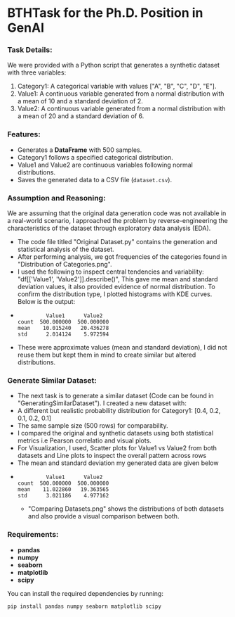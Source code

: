 # BTHTask for the Ph.D. Position in GenAI

### Task Details:
We were provided with a Python script that generates a synthetic dataset with three variables:
1. Category1: A categorical variable with values ["A", "B", "C", "D", "E"].
2. Value1: A continuous variable generated from a normal distribution with a mean of 10 and a standard deviation of 2.
3. Value2: A continuous variable generated from a normal distribution with a mean of 20 and a standard deviation of 6.
### Features:
- Generates a **DataFrame** with 500 samples.
- Category1 follows a specified categorical distribution.
- Value1 and Value2 are continuous variables following normal distributions.
- Saves the generated data to a CSV file (`dataset.csv`).

### Assumption and Reasoning:
We are assuming that the original data generation code was not available in a real-world scenario, I approached the problem by reverse-engineering the characteristics of the dataset through exploratory data analysis (EDA).
- The code file titled "Original Dataset.py" contains the generation and statistical analysis of the dataset.
- After performing analysis, we got frequencies of the categories found in "Distribution of Categories.png".
- I used the following to inspect central tendencies and variability: "df[['Value1', 'Value2']].describe()", This gave me mean and standard deviation values, it also provided evidence of normal distribution. To confirm the distribution type, I plotted histograms with KDE curves. Below is the output:
-              Value1      Value2
      count  500.000000  500.000000
      mean    10.015240   20.436278
      std      2.014124    5.972594

- These were approximate values (mean and standard deviation), I did not reuse them but kept them in mind to create similar but altered distributions. 

### Generate Similar Dataset:
- The next task is to generate a similar dataset (Code can be found in "GeneratingSimilarDataset"). I created a new dataset with:
- A different but realistic probability distribution for Category1: [0.4, 0.2, 0.1, 0.2, 0.1]
- The same sample size (500 rows) for comparability.
- I compared the original and synthetic datasets using both statistical metrics  i.e Pearson correlatio and visual plots.
- For Visualization, I used, Scatter plots for Value1 vs Value2 from both datasets and Line plots to inspect the overall pattern across rows
- The mean and standard deviation my generated data are given below
-              Value1      Value2
      count  500.000000  500.000000
      mean    11.022860   19.363565
      std      3.021186    4.977162
  - "Comparing Datasets.png" shows the distributions of both datasets and also provide a visual comparison between both. 

### Requirements:
- **pandas**
- **numpy**
- **seaborn**
- **matplotlib**
- **scipy**

You can install the required dependencies by running:

```bash
pip install pandas numpy seaborn matplotlib scipy

